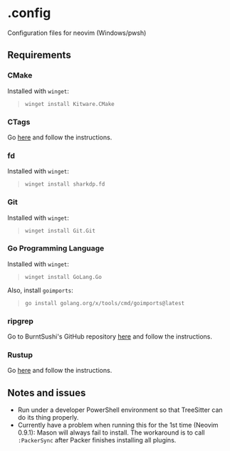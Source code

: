 # .config
Configuration files for neovim (Windows/pwsh)

## Requirements

### CMake

Installed with `winget`:
>    `winget install Kitware.CMake`

### CTags

Go [here](https://github.com/universal-ctags/ctags) and follow the instructions.

### fd

Installed with `winget`:
>    `winget install sharkdp.fd`

### Git

Installed with `winget`:
>    `winget install Git.Git`

### Go Programming Language

Installed with `winget`:
>    `winget install GoLang.Go`

Also, install `goimports`:
>    `go install golang.org/x/tools/cmd/goimports@latest`

### ripgrep

Go to BurntSushi's GitHub repository [here](https://github.com/BurntSushi/ripgrep#installation) and follow the instructions.

### Rustup

Go [here](https://www.rust-lang.org/tools/install) and follow the instructions.

## Notes and issues

- Run under a developer PowerShell environment so that TreeSitter can do its thing properly.
- Currently have a problem when running this for the 1st time (Neovim 0.9.1): Mason will always fail to install.
The workaround is to call `:PackerSync` after Packer finishes installing all plugins.

